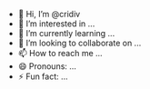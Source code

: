 - 👋 Hi, I’m @cridiv
- 👀 I’m interested in ...
- 🌱 I’m currently learning ...
- 💞️ I’m looking to collaborate on ...
- 📫 How to reach me ...
- 😄 Pronouns: ...
- ⚡ Fun fact: ...

<!---
cridiv/cridiv is a ✨ special ✨ repository because its `README.md` (this file) appears on your GitHub profile.
You can click the Preview link to take a look at your changes.
--->
